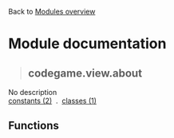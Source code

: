 Back to [Modules overview](https://github.com/pyrustic/codegame/blob/master/docs/modules/README.md)
  
# Module documentation
>## codegame.view.about
No description
<br>
[constants (2)](https://github.com/pyrustic/codegame/blob/master/docs/modules/content/codegame.view.about/constants.md) &nbsp;.&nbsp; [classes (1)](https://github.com/pyrustic/codegame/blob/master/docs/modules/content/codegame.view.about/classes.md)


## Functions

